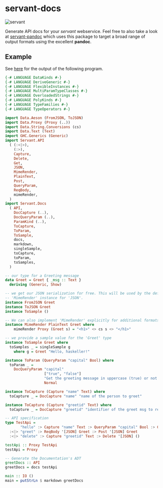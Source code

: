 # servant-docs

![servant](https://raw.githubusercontent.com/haskell-servant/servant/master/servant.png)

Generate API docs for your _servant_ webservice. Feel free to also take a look at [servant-pandoc](https://github.com/mpickering/servant-pandoc) which uses this package to target a broad range of output formats using the excellent **pandoc**.

## Example

See [here](https://github.com/haskell-servant/servant/blob/master/servant-docs/example/greet.md) for the output of the following program.

```haskell
{-# LANGUAGE DataKinds #-}
{-# LANGUAGE DeriveGeneric #-}
{-# LANGUAGE FlexibleInstances #-}
{-# LANGUAGE MultiParamTypeClasses #-}
{-# LANGUAGE OverloadedStrings #-}
{-# LANGUAGE PolyKinds #-}
{-# LANGUAGE TypeFamilies #-}
{-# LANGUAGE TypeOperators #-}

import Data.Aeson (FromJSON, ToJSON)
import Data.Proxy (Proxy (..))
import Data.String.Conversions (cs)
import Data.Text (Text)
import GHC.Generics (Generic)
import Servant.API
  ( (:<|>),
    (:>),
    Capture,
    Delete,
    Get,
    JSON,
    MimeRender,
    PlainText,
    Post,
    QueryParam,
    ReqBody,
    mimeRender,
  )
import Servant.Docs
  ( API,
    DocCapture (..),
    DocQueryParam (..),
    ParamKind (..),
    ToCapture,
    ToParam,
    ToSample,
    docs,
    markdown,
    singleSample,
    toCapture,
    toParam,
    toSamples,
  )

-- our type for a Greeting message
data Greet = Greet { _msg :: Text }
  deriving (Generic, Show)

-- we get our JSON serialization for free. This will be used by the default
-- 'MimeRender' instance for 'JSON'.
instance FromJSON Greet
instance ToJSON Greet
instance ToSample ()

-- We can also implement 'MimeRender' explicitly for additional formats.
instance MimeRender PlainText Greet where
    mimeRender Proxy (Greet s) = "<h1>" <> cs s <> "</h1>"

-- we provide a sample value for the 'Greet' type
instance ToSample Greet where
  toSamples _ = singleSample g
    where g = Greet "Hello, haskeller!"

instance ToParam (QueryParam "capital" Bool) where
  toParam _ =
    DocQueryParam "capital"
                  ["true", "false"]
                  "Get the greeting message in uppercase (true) or not (false). Default is false."
                  Normal

instance ToCapture (Capture "name" Text) where
  toCapture _ = DocCapture "name" "name of the person to greet"

instance ToCapture (Capture "greetid" Text) where
  toCapture _ = DocCapture "greetid" "identifier of the greet msg to remove"

-- API specification
type TestApi =
       "hello" :> Capture "name" Text :> QueryParam "capital" Bool :> Get '[JSON,PlainText] Greet
  :<|> "greet" :> ReqBody '[JSON] Greet :> Post '[JSON] Greet
  :<|> "delete" :> Capture "greetid" Text :> Delete '[JSON] ()

testApi :: Proxy TestApi
testApi = Proxy

-- Generate the Documentation's ADT
greetDocs :: API
greetDocs = docs testApi

main :: IO ()
main = putStrLn $ markdown greetDocs
```
